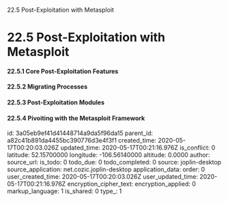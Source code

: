 22.5 Post-Exploitation with Metasploit

# 22.5 Post-Exploitation with Metasploit
#### 22.5.1 Core Post-Exploitation Features
#### 22.5.2 Migrating Processes
#### 22.5.3 Post-Exploitation Modules
#### 22.5.4 Pivoiting with the Metasploit Framework


id: 3a05eb9ef41d41448714a9da5f96da15
parent_id: a82c41b891da4455bc390776d3e4f3f1
created_time: 2020-05-17T00:20:03.026Z
updated_time: 2020-05-17T00:21:16.976Z
is_conflict: 0
latitude: 52.15700000
longitude: -106.56140000
altitude: 0.0000
author: 
source_url: 
is_todo: 0
todo_due: 0
todo_completed: 0
source: joplin-desktop
source_application: net.cozic.joplin-desktop
application_data: 
order: 0
user_created_time: 2020-05-17T00:20:03.026Z
user_updated_time: 2020-05-17T00:21:16.976Z
encryption_cipher_text: 
encryption_applied: 0
markup_language: 1
is_shared: 0
type_: 1